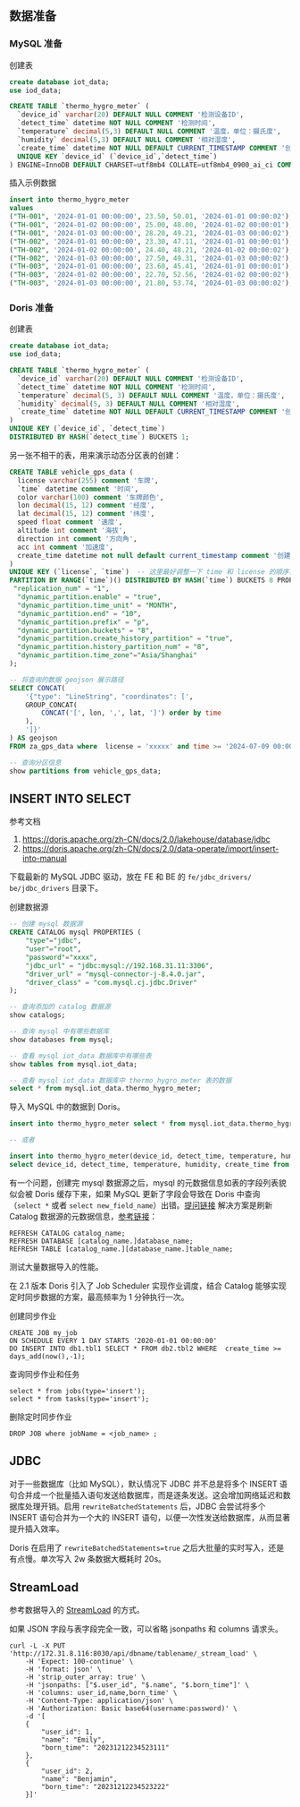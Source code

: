 ## 数据准备
### MySQL 准备
创建表
```sql
create database iot_data;
use iod_data;

CREATE TABLE `thermo_hygro_meter` (
  `device_id` varchar(20) DEFAULT NULL COMMENT '检测设备ID',
  `detect_time` datetime NOT NULL COMMENT '检测时间',
  `temperature` decimal(5,3) DEFAULT NULL COMMENT '温度，单位：摄氏度',
  `humidity` decimal(5,3) DEFAULT NULL COMMENT '相对湿度',
  `create_time` datetime NOT NULL DEFAULT CURRENT_TIMESTAMP COMMENT '创建时间',
  UNIQUE KEY `device_id` (`device_id`,`detect_time`)
) ENGINE=InnoDB DEFAULT CHARSET=utf8mb4 COLLATE=utf8mb4_0900_ai_ci COMMENT='温湿度检测指标';
```

插入示例数据
```sql
insert into thermo_hygro_meter 
values 
("TH-001", '2024-01-01 00:00:00', 23.50, 50.01, '2024-01-01 00:00:02'),
("TH-001", '2024-01-02 00:00:00', 25.00, 48.00, '2024-01-02 00:00:01'),
("TH-001", '2024-01-03 00:00:00', 28.20, 49.21, '2024-01-03 00:00:02'),
("TH-002", '2024-01-01 00:00:00', 23.30, 47.11, '2024-01-01 00:00:01'),
("TH-002", '2024-01-02 00:00:00', 24.40, 48.21, '2024-01-02 00:00:02'),
("TH-002", '2024-01-03 00:00:00', 27.50, 49.31, '2024-01-03 00:00:02'),
("TH-003", '2024-01-01 00:00:00', 23.60, 45.41, '2024-01-01 00:00:01'),
("TH-003", '2024-01-02 00:00:00', 22.70, 52.56, '2024-01-02 00:00:02'),
("TH-003", '2024-01-03 00:00:00', 21.80, 53.74, '2024-01-03 00:00:02');
```

### Doris 准备
创建表
```sql
create database iot_data;
use iod_data;

CREATE TABLE `thermo_hygro_meter` (  
  `device_id` varchar(20) DEFAULT NULL COMMENT '检测设备ID',  
  `detect_time` datetime NOT NULL COMMENT '检测时间',  
  `temperature` decimal(5, 3) DEFAULT NULL COMMENT '温度，单位：摄氏度',  
  `humidity` decimal(5, 3) DEFAULT NULL COMMENT '相对湿度',  
  `create_time` datetime NOT NULL DEFAULT CURRENT_TIMESTAMP COMMENT '创建时间'  
)   
UNIQUE KEY (`device_id`, `detect_time`)   
DISTRIBUTED BY HASH(`detect_time`) BUCKETS 1;  
```

另一张不相干的表，用来演示动态分区表的创建：
```sql
CREATE TABLE vehicle_gps_data (
  license varchar(255) comment '车牌',
  `time` datetime comment '时间',
  color varchar(100) comment '车牌颜色',
  lon decimal(15, 12) comment '经度',
  lat decimal(15, 12) comment '纬度',
  speed float comment '速度',
  altitude int comment '海拔',
  direction int comment '方向角',
  acc int comment '加速度',
  create_time datetime not null default current_timestamp comment '创建时间'
)
UNIQUE KEY (`license`, `time`)  -- 这里最好调整一下 time 和 license 的顺序，一般查询都会带上时间但是不一定会带上车牌号
PARTITION BY RANGE(`time`)() DISTRIBUTED BY HASH(`time`) BUCKETS 8 PROPERTIES (
 "replication_num" = "1",
  "dynamic_partition.enable" = "true",
  "dynamic_partition.time_unit" = "MONTH",
  "dynamic_partition.end" = "10",
  "dynamic_partition.prefix" = "p",
  "dynamic_partition.buckets" = "8",
  "dynamic_partition.create_history_partition" = "true",
  "dynamic_partition.history_partition_num" = "8",
  "dynamic_partition.time_zone"="Asia/Shanghai"
);

-- 将查询的数据 geojson 展示路径
SELECT CONCAT(
    '{"type": "LineString", "coordinates": [',
    GROUP_CONCAT(
        CONCAT('[', lon, ',', lat, ']') order by time 
    ),
    ']}'
) AS geojson
FROM za_gps_data where  license = 'xxxxx' and time >= '2024-07-09 00:00:00'  ;
```

```sql
-- 查询分区信息
show partitions from vehicle_gps_data;
```
## INSERT INTO SELECT
参考文档  
1. https://doris.apache.org/zh-CN/docs/2.0/lakehouse/database/jdbc  
2. https://doris.apache.org/zh-CN/docs/2.0/data-operate/import/insert-into-manual  

下载最新的 MySQL JDBC 驱动，放在 FE 和 BE 的 `fe/jdbc_drivers/` `be/jdbc_drivers` 目录下。

创建数据源
```sql
-- 创建 mysql 数据源
CREATE CATALOG mysql PROPERTIES (
    "type"="jdbc",
    "user"="root",
    "password"="xxxx",
    "jdbc_url" = "jdbc:mysql://192.168.31.11:3306",
    "driver_url" = "mysql-connector-j-8.4.0.jar",
    "driver_class" = "com.mysql.cj.jdbc.Driver"
);

-- 查询添加的 catalog 数据源
show catalogs;

-- 查询 mysql 中有哪些数据库
show databases from mysql;

-- 查看 mysql iot_data 数据库中有哪些表
show tables from mysql.iot_data;

-- 查看 mysql iot_data 数据库中 thermo_hygro_meter 表的数据
select * from mysql.iot_data.thermo_hygro_meter;
```

导入 MySQL 中的数据到 Doris。
```sql
insert into thermo_hygro_meter select * from mysql.iot_data.thermo_hygro_meter;

-- 或者

insert into thermo_hygro_meter(device_id, detect_time, temperature, humidity, create_time)
select device_id, detect_time, temperature, humidity, create_time from mysql.iot_data.thermo_hygro_meter;
```

有一个问题，创建完 mysql 数据源之后，mysql 的元数据信息如表的字段列表貌似会被 Doris 缓存下来，如果 MySQL 更新了字段会导致在 Doris 中查询（`select *` 或者 `select new_field_name`）出错。[提问链接](https://ask.selectdb.com/questions/D1ff1/jdbc-catalog-geng-xin-yuan-shu-ju-biao-zi-duan-wen-ti) 解决方案是刷新 Catalog 数据源的元数据信息，[参考链接](https://doris.apache.org/zh-CN/docs/dev/sql-manual/sql-statements/Utility-Statements/REFRESH/?_highlight=refresh)：
```
REFRESH CATALOG catalog_name;  
REFRESH DATABASE [catalog_name.]database_name;  
REFRESH TABLE [catalog_name.][database_name.]table_name;
```

测试大量数据导入的性能。

在 2.1 版本 Doris 引入了 Job Scheduler 实现作业调度，结合 Catalog 能够实现定时同步数据的方案，最高频率为 1 分钟执行一次。

创建同步作业
```
CREATE JOB my_job 
ON SCHEDULE EVERY 1 DAY STARTS '2020-01-01 00:00:00' 
DO INSERT INTO db1.tbl1 SELECT * FROM db2.tbl2 WHERE  create_time >=  days_add(now(),-1);
```

查询同步作业和任务
```
select * from jobs(type='insert');
select * from tasks(type='insert');
```

删除定时同步作业
```
DROP JOB where jobName = <job_name> ;
```
## JDBC

对于一些数据库（比如 MySQL），默认情况下 JDBC 并不总是将多个 INSERT 语句合并成一个批量插入语句发送给数据库，而是逐条发送。这会增加网络延迟和数据库处理开销。启用 `rewriteBatchedStatements` 后，JDBC 会尝试将多个 INSERT 语句合并为一个大的 INSERT 语句，以便一次性发送给数据库，从而显著提升插入效率。

Doris 在启用了 `rewriteBatchedStatements=true` 之后大批量的实时写入，还是有点慢。单次写入 2w 条数据大概耗时 20s。

## StreamLoad
参考数据导入的 [StreamLoad](https://doris.apache.org/zh-CN/docs/2.0/data-operate/import/stream-load-manual) 的方式。

如果 JSON 字段与表字段完全一致，可以省略 jsonpaths 和 columns 请求头。

```shell
curl -L -X PUT 'http://172.31.8.116:8030/api/dbname/tablename/_stream_load' \
	-H 'Expect: 100-continue' \
	-H 'format: json' \
	-H 'strip_outer_array: true' \
	-H 'jsonpaths: ["$.user_id", "$.name", "$.born_time"]' \
	-H 'columns: user_id,name,born_time' \
	-H 'Content-Type: application/json' \
	-H 'Authorization: Basic base64(username:password)' \
	-d '[
    {
        "user_id": 1,
        "name": "Emily",
        "born_time": "20231212234523111"
    },
    {
        "user_id": 2,
        "name": "Benjamin",
        "born_time": "20231212234523222"
    }]'
```
